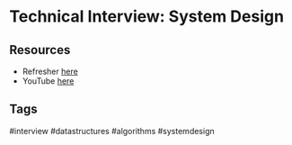 # Technical Interview: System Design

## Resources
* Refresher [here](https://github.com/donnemartin/system-design-primer)
* YouTube [here](https://www.youtube.com/c/SystemDesignInterview)

## Tags
#interview #datastructures #algorithms #systemdesign
